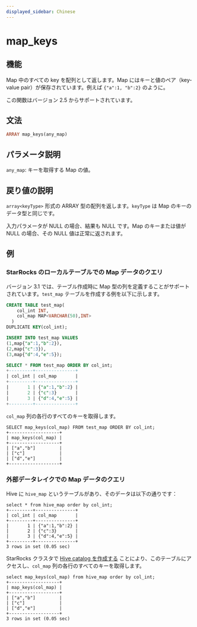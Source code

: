 ```yaml
---
displayed_sidebar: Chinese
---
```


# map_keys

## 機能

Map 中のすべての key を配列として返します。Map にはキーと値のペア（key-value pair）が保存されています。例えば `{"a":1, "b":2}` のように。

この関数はバージョン 2.5 からサポートされています。

## 文法

```Haskell
ARRAY map_keys(any_map)
```

## パラメータ説明

`any_map`: キーを取得する Map の値。

## 戻り値の説明

`array<keyType>` 形式の ARRAY 型の配列を返します。`keyType` は Map のキーのデータ型と同じです。

入力パラメータが NULL の場合、結果も NULL です。Map のキーまたは値が NULL の場合、その NULL 値は正常に返されます。

## 例

### StarRocks のローカルテーブルでの Map データのクエリ

バージョン 3.1 では、テーブル作成時に Map 型の列を定義することがサポートされています。`test_map` テーブルを作成する例を以下に示します。

```SQL
CREATE TABLE test_map(
    col_int INT,
    col_map MAP<VARCHAR(50),INT>
  )
DUPLICATE KEY(col_int);

INSERT INTO test_map VALUES
(1,map{"a":1,"b":2}),
(2,map{"c":3}),
(3,map{"d":4,"e":5});

SELECT * FROM test_map ORDER BY col_int;
+---------+---------------+
| col_int | col_map       |
+---------+---------------+
|       1 | {"a":1,"b":2} |
|       2 | {"c":3}       |
|       3 | {"d":4,"e":5} |
+---------+---------------+
```

`col_map` 列の各行のすべてのキーを取得します。

```Plain
SELECT map_keys(col_map) FROM test_map ORDER BY col_int;
+-------------------+
| map_keys(col_map) |
+-------------------+
| ["a","b"]         |
| ["c"]             |
| ["d","e"]         |
+-------------------+
```

### 外部データレイクでの Map データのクエリ

Hive に `hive_map` というテーブルがあり、そのデータは以下の通りです：

```Plain
select * from hive_map order by col_int;
+---------+---------------+
| col_int | col_map       |
+---------+---------------+
|       1 | {"a":1,"b":2} |
|       2 | {"c":3}       |
|       3 | {"d":4,"e":5} |
+---------+---------------+
3 rows in set (0.05 sec)
```

StarRocks クラスタで [Hive catalog を作成する](../../../data_source/catalog/hive_catalog.md#hive-catalogの作成) ことにより、このテーブルにアクセスし、`col_map` 列の各行のすべてのキーを取得します。

```Plain
select map_keys(col_map) from hive_map order by col_int;
+-------------------+
| map_keys(col_map) |
+-------------------+
| ["a","b"]         |
| ["c"]             |
| ["d","e"]         |
+-------------------+
3 rows in set (0.05 sec)
```
